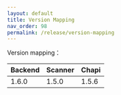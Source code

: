 ```yaml
---
layout: default
title: Version Mapping
nav_order: 98
permalink: /release/version-mapping
---
```



Version mapping：

| Backend | Scanner | Chapi |
|---------|---------|-------|
| 1.6.0   | 1.5.0   | 1.5.6 |


